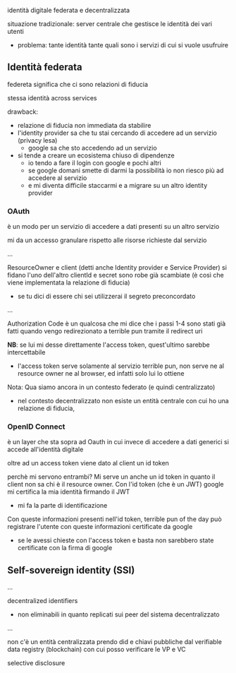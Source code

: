 identità digitale federata e decentralizzata


situazione tradizionale: server centrale che gestisce le identità dei vari utenti
- problema: tante identità tante quali sono i servizi di cui si vuole usufruire


## Identità federata
federeta significa che ci sono relazioni di fiducia


stessa identità across services

drawback:
- relazione di fiducia non immediata da stabilire
- l'identity provider sa che tu stai cercando di accedere ad un servizio (privacy lesa)
    - google sa che sto accedendo ad un servizio
- si tende a creare un ecosistema chiuso di dipendenze
    - io tendo a fare il login con google e pochi altri
    - se google domani smette di darmi la possibilità io non riesco più ad accedere al servizio
    - e mi diventa difficile staccarmi e a migrare su un altro identity provider




### OAuth
è un modo per un servizio di accedere a dati presenti su un altro servizio

mi da un accesso granulare rispetto alle risorse richieste dal servizio



...


ResourceOwner e client (detti anche Identity provider e Service Provider) si fidano l'uno dell'altro clientId e secret sono robe già scambiate (è così che viene implementata la relazione di fiducia)
- se tu dici di essere chi sei utilizzerai il segreto preconcordato

...


Authorization Code è un qualcosa che mi dice che i passi 1-4 sono stati già fatti quando vengo redirezionato a terrible pun tramite il redirect uri


**NB**: se lui mi desse direttamente l'access token, quest'ultimo sarebbe intercettabile
- l'access token serve solamente al servizio terrible pun, non serve ne al resource owner ne al browser, ed infatti solo lui lo ottiene








Nota: Qua siamo ancora in un contesto federato (e quindi centralizzato)
- nel contesto decentralizzato non esiste un entità centrale con cui ho una relazione di fiducia, 






### OpenID Connect
è un layer che sta sopra ad Oauth in cui invece di accedere a dati generici si accede all'identità digitale

oltre ad un access token viene dato al client un id token

perchè mi servono entrambi? Mi serve un anche un id token in quanto il client non sa chi è il resource owner. Con l'id token (che è un JWT) google mi certifica la mia identità firmando il JWT
- mi fa la parte di identificazione

Con queste informazioni presenti nell'id token, terrible pun of the day può registrare l'utente con queste informazioni certificate da google
- se le avessi chieste con l'access token e basta non sarebbero state certificate con la firma di google










## Self-sovereign identity (SSI)
...



decentralized identifiers
- non eliminabili in quanto replicati sui peer del sistema decentralizzato

...


non c'è un entità centralizzata prendo did e chiavi pubbliche dal verifiable data registry (blockchain) con cui posso verificare le VP e VC



selective disclosure

